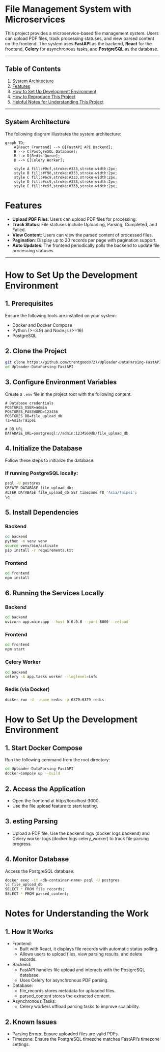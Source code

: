 # **File Management System with Microservices**

This project provides a microservice-based file management system. Users can upload PDF files, track processing statuses, and view parsed content on the frontend. The system uses **FastAPI** as the backend, **React** for the frontend, **Celery** for asynchronous tasks, and **PostgreSQL** as the database.

---

## **Table of Contents**
1. [System Architecture](#system-architecture)
2. [Features](#features)
3. [How to Set Up Development Environment](#how-to-set-up-development-environment)
4. [How to Reproduce This Project](#how-to-reproduce-this-project)
5. [Helpful Notes for Understanding This Project](#helpful-notes-for-understanding-this-project)

---

## **System Architecture**

The following diagram illustrates the system architecture:

```mermaid
graph TD;
    A[React Frontend] --> B[FastAPI API Backend];
    B --> C[PostgreSQL Database];
    B --> D[Redis Queue];
    D --> E[Celery Worker];

    style A fill:#9cf,stroke:#333,stroke-width:2px;
    style B fill:#f96,stroke:#333,stroke-width:2px;
    style C fill:#6c9,stroke:#333,stroke-width:2px;
    style D fill:#cc9,stroke:#333,stroke-width:2px;
    style E fill:#c9f,stroke:#333,stroke-width:2px;
```
# Features
- **Upload PDF Files**: Users can upload PDF files for processing.
- **Track Status**: File statuses include Uploading, Parsing, Completed, and Failed.
- **View Content**: Users can view the parsed content of processed files.
- **Pagination**: Display up to 20 records per page with pagination support.
- **Auto Updates**: The frontend periodically polls the backend to update file processing statuses.

---

# How to Set Up the Development Environment

## 1. Prerequisites
Ensure the following tools are installed on your system:
- Docker and Docker Compose
- Python (>=3.9) and Node.js (>=16)
- PostgreSQL

## 2. Clone the Project
```bash
git clone https://github.com/trentgood0727/Uploader-DataParsing-FastAPI.git
cd Uploader-DataParsing-FastAPI
```

## 3. Configure Environment Variables

Create a `.env` file in the project root with the following content:

```env
# Database credentials
POSTGRES_USER=admin
POSTGRES_PASSWORD=123456
POSTGRES_DB=file_upload_db
TZ=Asia/Taipei

# DB URL
DATABASE_URL=postgresql://admin:123456@db/file_upload_db
```

## 4. Initialize the Database

Follow these steps to initialize the database:

### If running PostgreSQL locally:
```bash
psql -U postgres
CREATE DATABASE file_upload_db;
ALTER DATABASE file_upload_db SET timezone TO 'Asia/Taipei';
\q
```

## 5. Install Dependencies

### Backend
```bash
cd backend
python -m venv venv
source venv/bin/activate
pip install -r requirements.txt
```
### Frontend
```bash
cd frontend
npm install
```

## 6. Running the Services Locally

### Backend
```bash
cd backend
uvicorn app.main:app --host 0.0.0.0 --port 8000 --reload
```

### Frontend
```bash
cd frontend
npm start
```

### Celery Worker
```bash
cd backend
celery -A app.tasks worker --loglevel=info
```

### Redis (via Docker)
```bash
docker run -d --name redis -p 6379:6379 redis
```

# How to Set Up the Development Environment

## 1. Start Docker Compose
Run the following command from the root directory:
```bash
cd Uploader-DataParsing-FastAPI 
docker-compose up --build
```

## 2. Access the Application
- Open the frontend at http://localhost:3000.
- Use the file upload feature to start testing.

## 3. esting Parsing
- Upload a PDF file. Use the backend logs (docker logs backend) and Celery worker logs (docker logs celery_worker) to track file parsing progress.

## 4. Monitor Database
Access the PostgreSQL database:
```bash
docker exec -it <db-container-name> psql -U postgres
\c file_upload_db
SELECT * FROM file_records;
SELECT * FROM parsed_content;
```

# Notes for Understanding the Work

## 1. How It Works
- Frontend:
	- Built with React, it displays file records with automatic status polling.
	- Allows users to upload files, view parsing results, and delete records.
- Backend:
	- FastAPI handles file upload and interacts with the PostgreSQL database.
	- Uses Celery for asynchronous PDF parsing.
- Database:
	- file_records stores metadata for uploaded files.
	- parsed_content stores the extracted content.
- Asynchronous Tasks:
	- Celery workers offload parsing tasks to improve scalability.

## 2. Known Issues
- Parsing Errors: Ensure uploaded files are valid PDFs.
- Timezone: Ensure the PostgreSQL timezone matches FastAPI’s timezone settings.
